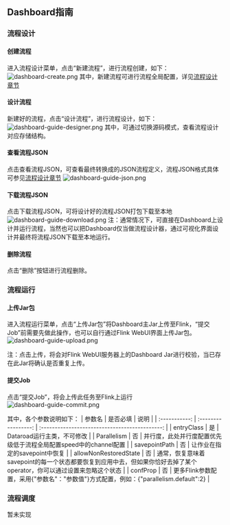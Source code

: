 ## Dashboard指南

### 流程设计
#### 创建流程
进入流程设计菜单，点击“新建流程”，进行流程创建，如下：
![dashboard-create.png](https://p6-juejin.byteimg.com/tos-cn-i-k3u1fbpfcp/dd4ea32af5b141d09333dab75e5a424b~tplv-k3u1fbpfcp-watermark.image?)
其中，新建流程可进行流程全局配置，详见[流程设计章节](flow-designer.md)
#### 设计流程
新建好的流程，点击“设计流程”，进行流程设计，如下：
![dashboard-guide-designer.png](https://p3-juejin.byteimg.com/tos-cn-i-k3u1fbpfcp/5904da10eab24ceebff2a3b371a42eef~tplv-k3u1fbpfcp-watermark.image?)
其中，可通过切换源码模式，查看流程设计对应存储结构。
#### 查看流程JSON
点击查看流程JSON，可查看最终转换成的JSON流程定义，流程JSON格式具体可参见[流程设计章节](flow-designer.md)
![dashboard-guide-json.png](https://p3-juejin.byteimg.com/tos-cn-i-k3u1fbpfcp/01e7461e41d549aaba1e6058f11f371c~tplv-k3u1fbpfcp-watermark.image?)
#### 下载流程JSON
点击下载流程JSON，可将设计好的流程JSON打包下载至本地
![dashboard-guide-download.png](https://p9-juejin.byteimg.com/tos-cn-i-k3u1fbpfcp/dfab74c9befa4636a95a2b1b19df8717~tplv-k3u1fbpfcp-watermark.image?)
注：通常情况下，可直接在Dashboard上设计并运行流程，当然也可以把Dashboard仅当做流程设计器，通过可视化界面设计并最终将流程JSON下载至本地运行。
#### 删除流程
点击“删除”按钮进行流程删除。
### 流程运行
#### 上传Jar包
进入流程运行菜单，点击“上传Jar包”将Dashboard主Jar上传至Flink，“提交Job”前需要先做此操作，也可以自行通过Flink WebUI界面上传Jar包。
![dashboard-guide-upload.png](https://p6-juejin.byteimg.com/tos-cn-i-k3u1fbpfcp/9b5aa63ab6cc4dbeaf98226ec0a70400~tplv-k3u1fbpfcp-watermark.image?)

注：点击上传，将会对Flink WebUI服务器上的Dashboard Jar进行校验，当已存在此Jar将确认是否重复上传。
#### 提交Job
点击“提交Job”，将会上传此任务至Flink上运行
![dashboard-guide-commit.png](https://p9-juejin.byteimg.com/tos-cn-i-k3u1fbpfcp/8b19d5cdbea640bab86c78311305bb28~tplv-k3u1fbpfcp-watermark.image?)

其中，各个参数说明如下：
|   参数名    |       是否必填        |                      说明                      |
| :-----------: | :-----------------: | :--------------------------------------------: |
|    entryClass     |         是          |               Dataroad运行主类，不可修改               |
| Parallelism |  否 |             并行度，此处并行度配置优先级低于流程全局配置speed中的channel配置             |
| savepointPath  |     否     | 让作业在指定的savepoint中恢复 |
| allowNonRestoredState |        否         |         通常，恢复意味着savepoint的每一个状态都要恢复到应用中去，但如果你恰好去掉了某个operator，你可以通过设置来忽略这个状态          |
| confProp |         否         |         更多Flink参数配置，采用{"参数名"："参数值"}方式配置，例如：{\"parallelism.default\":2}          |


### 流程调度
暂未实现

